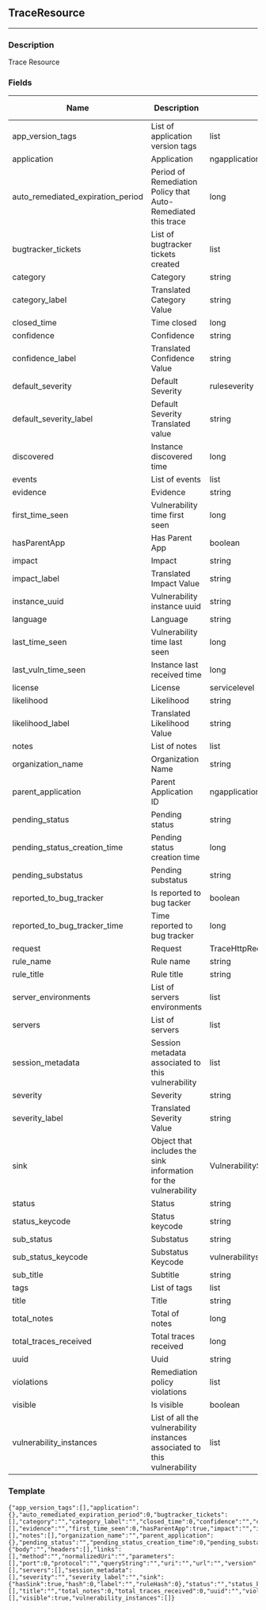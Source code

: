 ## TraceResource
---
### Description
Trace Resource
### Fields
| Name | Description | Type | Allowed Values | Required |
| ---- | ----------- | ---- | -------------- | -------- |
| app_version_tags | List of application version tags | list |  | false |
| application | Application | ngapplicationtracebaseresource |  | false |
| auto_remediated_expiration_period | Period of Remediation Policy that Auto-Remediated this trace | long |  | false |
| bugtracker_tickets | List of bugtracker tickets created | list |  | false |
| category | Category | string |  | false |
| category_label | Translated Category Value | string |  | false |
| closed_time | Time closed | long |  | false |
| confidence | Confidence | string |  | false |
| confidence_label | Translated Confidence Value | string |  | false |
| default_severity | Default Severity | ruleseverity |  | false |
| default_severity_label | Default Severity Translated value | string |  | false |
| discovered | Instance discovered time | long |  | false |
| events | List of events | list |  | false |
| evidence | Evidence | string |  | false |
| first_time_seen | Vulnerability time first seen | long |  | false |
| hasParentApp | Has Parent App | boolean |  | false |
| impact | Impact | string |  | false |
| impact_label | Translated Impact Value | string |  | false |
| instance_uuid | Vulnerability instance uuid | string |  | false |
| language | Language | string |  | false |
| last_time_seen | Vulnerability time last seen | long |  | false |
| last_vuln_time_seen | Instance last received time | long |  | false |
| license | License | servicelevel |  | false |
| likelihood | Likelihood | string |  | false |
| likelihood_label | Translated Likelihood Value | string |  | false |
| notes | List of notes | list |  | false |
| organization_name | Organization Name | string |  | false |
| parent_application | Parent Application ID | ngapplicationtracebaseresource |  | false |
| pending_status | Pending status | string |  | false |
| pending_status_creation_time | Pending status creation time | long |  | false |
| pending_substatus | Pending substatus | string |  | false |
| reported_to_bug_tracker | Is reported to bug tacker | boolean |  | false |
| reported_to_bug_tracker_time | Time reported to bug tracker | long |  | false |
| request | Request | TraceHttpRequestResource |  | false |
| rule_name | Rule name | string |  | false |
| rule_title | Rule title | string |  | false |
| server_environments | List of servers environments | list |  | false |
| servers | List of servers | list |  | false |
| session_metadata | Session metadata associated to this vulnerability | list |  | false |
| severity | Severity | string |  | false |
| severity_label | Translated Severity Value | string |  | false |
| sink | Object that includes the sink information for the vulnerability | VulnerabilitySinkResource |  | false |
| status | Status | string |  | false |
| status_keycode | Status keycode | string |  | false |
| sub_status | Substatus | string |  | false |
| sub_status_keycode | Substatus Keycode | vulnerabilitysubstatus |  | false |
| sub_title | Subtitle | string |  | false |
| tags | List of tags | list |  | false |
| title | Title | string |  | false |
| total_notes | Total of notes | long |  | false |
| total_traces_received | Total traces received | long |  | false |
| uuid | Uuid | string |  | false |
| violations | Remediation policy violations | list |  | false |
| visible | Is visible | boolean |  | false |
| vulnerability_instances | List of all the vulnerability instances associated to this vulnerability | list |  | false |
### Template
```
{"app_version_tags":[],"application":{},"auto_remediated_expiration_period":0,"bugtracker_tickets":[],"category":"","category_label":"","closed_time":0,"confidence":"","confidence_label":"","default_severity":"","default_severity_label":"","discovered":0,"events":[],"evidence":"","first_time_seen":0,"hasParentApp":true,"impact":"","impact_label":"","instance_uuid":"","language":"","last_time_seen":0,"last_vuln_time_seen":0,"license":"","likelihood":"","likelihood_label":"","links":[],"notes":[],"organization_name":"","parent_application":{},"pending_status":"","pending_status_creation_time":0,"pending_substatus":"","reported_to_bug_tracker":true,"reported_to_bug_tracker_time":0,"request":{"body":"","headers":[],"links":[],"method":"","normalizedUri":"","parameters":[],"port":0,"protocol":"","queryString":"","uri":"","url":"","version":""},"rule_name":"","rule_title":"","server_environments":[],"servers":[],"session_metadata":[],"severity":"","severity_label":"","sink":{"hasSink":true,"hash":0,"label":"","ruleHash":0},"status":"","status_keycode":"","sub_status":"","sub_title":"","sub_status_keycode":"","tags":[],"title":"","total_notes":0,"total_traces_received":0,"uuid":"","violations":[],"visible":true,"vulnerability_instances":[]}
```
